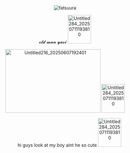 <p align="center"> <img src="https://komarev.com/ghpvc/?username=fatsuura&label=🫧&color=9AD9BD&style=flat" alt="fatsuura" /> </p>
     
<p align="center"> 𝓸𝓵𝓭 𝓶𝓪𝓷 𝔂𝓪𝓸𝓲

<img width="73" height="90" alt="Untitled284_20250711193810" src="https://github.com/user-attachments/assets/25ac36d1-3348-4bd1-9ab2-2a020524c710" />



                                    
<p align="center"> <img width="300" height="200" alt="Untitled216_20250607192401" src="https://github.com/user-attachments/assets/497be077-1409-44f0-ba94-1224b471637a" />
  
<img width="73" height="90" alt="Untitled284_20250711193810" src="https://github.com/user-attachments/assets/25ac36d1-3348-4bd1-9ab2-2a020524c710" />

<p align="center"> 　　hi guys look at my boy aint he so cute

  <img width="73" height="90" alt="Untitled284_20250711193810" src="https://github.com/user-attachments/assets/25ac36d1-3348-4bd1-9ab2-2a020524c710" />

